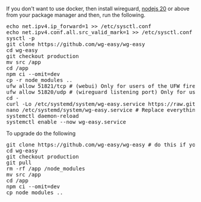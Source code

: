 If you don't want to use docker, then install wireguard, [nodejs 20](https://nodejs.org/en/download) or above from your package manager and then, run the following.
<pre>
echo net.ipv4.ip_forward=1 >> /etc/sysctl.conf
echo net.ipv4.conf.all.src_valid_mark=1 >> /etc/sysctl.conf
sysctl -p
git clone https://github.com/wg-easy/wg-easy
cd wg-easy
git checkout production
mv src /app
cd /app
npm ci --omit=dev
cp -r node_modules ..
ufw allow 51821/tcp # (webui) Only for users of the UFW firewall
ufw allow 51820/udp # (wireguard listening port) Only for users of the UFW firewall
cd -
curl -Lo /etc/systemd/system/wg-easy.service https://raw.githubusercontent.com/wg-easy/wg-easy/production/wg-easy.service
nano /etc/systemd/system/wg-easy.service # Replace everything that is marked as 'REPLACEME' and tweak it to your liking
systemctl daemon-reload
systemctl enable --now wg-easy.service
</pre>

To upgrade do the following
<pre>
git clone https://github.com/wg-easy/wg-easy # do this if you dont have the repository cloned aldready
cd wg-easy
git checkout production
git pull
rm -rf /app /node_modules
mv src /app
cd /app
npm ci --omit=dev
cp node_modules ..
</pre>